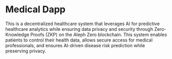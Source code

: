 # Medical Dapp
This is a decentralized healthcare system that leverages AI for predictive healthcare analytics while ensuring data privacy and security through Zero-Knowledge Proofs (ZKP) on the Aleph Zero blockchain.
This system enables patients to control their health data, allows secure access for medical professionals, and ensures AI-driven disease risk prediction while preserving privacy.

